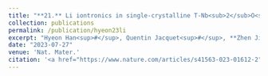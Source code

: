 ```yaml
---
title: "**21.** Li iontronics in single-crystalline T-Nb<sub>2</sub>O<sub>5</sub> thin films with vertical ionic transport channels"
collection: publications
permalink: /publication/hyeon23li
excerpt: "Hyeon Han<sup>#</sup>, Quentin Jacquet<sup>#</sup>, **Zhen Jiang<sup>#</sup>**, Farheen N. Sayed, Jae-Chun Jeon, Arpit Sharma, Aaron M. Schankler, Arvin Kakekhani, Holger L. Meyerheim, Jucheol Park, Sang Yeol Nam, Kent J. Griffith, Laura Simonelli, Andrew M. Rappe, Clare P. Grey & Stuart S. P. Parkin (**<sup>#</sup>: equal contribution**)"
date: "2023-07-27"
venue: 'Nat. Mater.'
citation: '<a href="https://www.nature.com/articles/s41563-023-01612-2"> <span style="color: blue"><i><B>Nat. Mater.</B></i></span> (2023) </a>'
---
```


